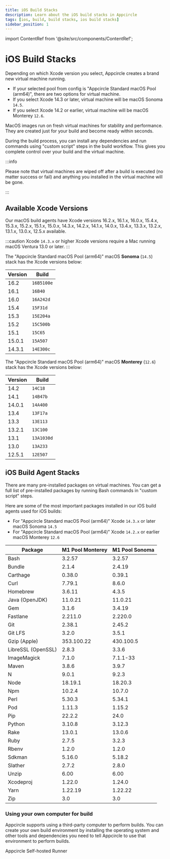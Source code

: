 ```yaml
---
title: iOS Build Stacks
description: Learn about the iOS build stacks in Appcircle
tags: [ios, build, build stacks, ios build stacks]
sidebar_position: 1
---
```


import ContentRef from '@site/src/components/ContentRef';

# iOS Build Stacks

Depending on which Xcode version you select, Appcircle creates a brand new virtual machine running.

  - If your selected pool from config is "Appcircle Standard macOS Pool (arm64)", there are two options for virtual machine.
  - If you select Xcode 14.3 or later, virtual machine will be macOS Sonoma `14.5`.
  - If you select Xcode 14.2 or earlier, virtual machine will be macOS Monterey `12.6`.

MacOS images run on fresh virtual machines for stability and performance. They are created just for your build and become ready within seconds.

During the build process, you can install any dependencies and run commands using "custom script" steps in the build workflow. This gives you complete control over your build and the virtual machine.

:::info

Please note that virtual machines are wiped off after a build is executed (no matter success or fail) and anything you installed in the virtual machine will be gone.

:::

## Available Xcode Versions

Our macOS build agents have Xcode versions 16.2.x, 16.1.x, 16.0.x, 15.4.x, 15.3.x, 15.2.x, 15.1.x, 15.0.x, 14.3.x, 14.2.x, 14.1.x, 14.0.x, 13.4.x, 13.3.x, 13.2.x, 13.1.x, 13.0.x, 12.5.x available.

:::caution
Xcode `14.3.x` or higher Xcode versions require a Mac running macOS Ventura 13.0 or later.
:::

The "Appcircle Standard macOS Pool (arm64)" macOS **Sonoma** (`14.5`) stack has the Xcode versions below:

| Version | Build |
| ------- | ----- |
| 16.2 | `16B5100e` |
| 16.1 | `16B40` |
| 16.0 | `16A242d` |
| 15.4 | `15F31d` |
| 15.3 | `15E204a` |
| 15.2 | `15C500b` |
| 15.1 | `15C65` |
| 15.0.1 | `15A507` |
| 14.3.1 | `14E300c` |

The "Appcircle Standard macOS Pool (arm64)" macOS **Monterey** (`12.6`) stack has the Xcode versions below:

| Version | Build |
| ------- | ----- |
| 14.2 | `14C18` |
| 14.1 | `14B47b` |
| 14.0.1 | `14A400` |
| 13.4 | `13F17a` |
| 13.3 | `13E113` |
| 13.2.1 | `13C100` |
| 13.1 | `13A1030d` |
| 13.0 | `13A233` |
| 12.5.1 | `12E507` |

## iOS Build Agent Stacks

There are many pre-installed packages on virtual machines. You can get a full list of pre-installed packages by running Bash commands in "custom script" steps.

Here are some of the most important packages installed in our iOS build agents used for iOS builds:

- For "Appcircle Standard macOS Pool (arm64)" Xcode `14.3.x` or later macOS Sonoma `14.5`
- For "Appcircle Standard macOS Pool (arm64)" Xcode `14.2.x` or earlier macOS Monterey `12.6`

| Package            | M1 Pool Monterey | M1 Pool Sonoma |
| ------------------ | ---------------- | -------------- |
| Bash               | 3.2.57           | 3.2.57         |
| Bundle             | 2.1.4            | 2.4.19         |
| Carthage           | 0.38.0           | 0.39.1         |
| Curl               | 7.79.1           | 8.6.0          |
| Homebrew           | 3.6.11           | 4.3.5          |
| Java (OpenJDK)     | 11.0.21          | 11.0.21        |
| Gem                | 3.1.6            | 3.4.19         |
| Fastlane           | 2.211.0          | 2.220.0        |
| Git                | 2.38.1           | 2.45.2         |
| Git LFS            | 3.2.0            | 3.5.1          |
| Gzip (Apple)       | 353.100.22       | 430.100.5      |
| LibreSSL (OpenSSL) | 2.8.3            | 3.3.6          |
| ImageMagick        | 7.1.0            | 7.1.1-33       |
| Maven              | 3.8.6            | 3.9.7          |
| N                  | 9.0.1            | 9.2.3          |
| Node               | 18.19.1          | 18.20.3        |
| Npm                | 10.2.4           | 10.7.0         |
| Perl               | 5.30.3           | 5.34.1         |
| Pod                | 1.11.3           | 1.15.2         |
| Pip                | 22.2.2           | 24.0           |
| Python             | 3.10.8           | 3.12.3         |
| Rake               | 13.0.1           | 13.0.6         |
| Ruby               | 2.7.5            | 3.2.3          |
| Rbenv              | 1.2.0            | 1.2.0          |
| Sdkman             | 5.16.0           | 5.18.2         |
| Slather            | 2.7.2            | 2.8.0          |
| Unzip              | 6.00             | 6.00           |
| Xcodeproj          | 1.22.0           | 1.24.0         |
| Yarn               | 1.22.19          | 1.22.22        |
| Zip                | 3.0              | 3.0            |

### Using your own computer for build

Appcircle supports using a third-party computer to perform builds. You can create your own build environment by installing the operating system and other tools and dependencies you need to tell Appcircle to use that environment to perform builds.

<ContentRef url="/self-hosted-appcircle/self-hosted-runner">
Appcircle Self-hosted Runner
</ContentRef>
